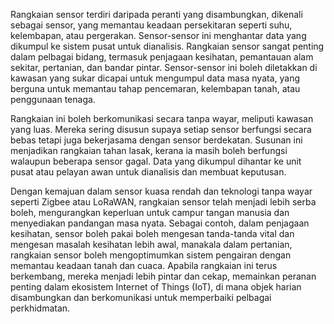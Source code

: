 Rangkaian sensor terdiri daripada peranti yang disambungkan, dikenali sebagai sensor, yang memantau keadaan persekitaran seperti suhu, kelembapan, atau pergerakan. Sensor-sensor ini menghantar data yang dikumpul ke sistem pusat untuk dianalisis. Rangkaian sensor sangat penting dalam pelbagai bidang, termasuk penjagaan kesihatan, pemantauan alam sekitar, pertanian, dan bandar pintar. Sensor-sensor ini boleh diletakkan di kawasan yang sukar dicapai untuk mengumpul data masa nyata, yang berguna untuk memantau tahap pencemaran, kelembapan tanah, atau penggunaan tenaga.

Rangkaian ini boleh berkomunikasi secara tanpa wayar, meliputi kawasan yang luas. Mereka sering disusun supaya setiap sensor berfungsi secara bebas tetapi juga bekerjasama dengan sensor berdekatan. Susunan ini menjadikan rangkaian tahan lasak, kerana ia masih boleh berfungsi walaupun beberapa sensor gagal. Data yang dikumpul dihantar ke unit pusat atau pelayan awan untuk dianalisis dan membuat keputusan.

Dengan kemajuan dalam sensor kuasa rendah dan teknologi tanpa wayar seperti Zigbee atau LoRaWAN, rangkaian sensor telah menjadi lebih serba boleh, mengurangkan keperluan untuk campur tangan manusia dan menyediakan pandangan masa nyata. Sebagai contoh, dalam penjagaan kesihatan, sensor boleh pakai boleh mengesan tanda-tanda vital dan mengesan masalah kesihatan lebih awal, manakala dalam pertanian, rangkaian sensor boleh mengoptimumkan sistem pengairan dengan memantau keadaan tanah dan cuaca. Apabila rangkaian ini terus berkembang, mereka menjadi lebih pintar dan cekap, memainkan peranan penting dalam ekosistem Internet of Things (IoT), di mana objek harian disambungkan dan berkomunikasi untuk memperbaiki pelbagai perkhidmatan.
